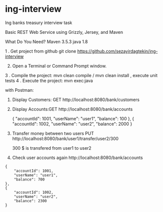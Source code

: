 # ing-interview
Ing banks treasury  interview task

Basic REST Web Service using Grizzly, Jersey, and Maven

What Do You Need?
   Maven 3.5.3 
  java 1.8

1 . Get project from github 
    git  clone https://github.com/sezayirdagtekin/ing-interview

2. Open a Terminal or Command Prompt window.

3 .   Compile the project:
       mvn clean compile  /  mvn clean install , execute unit tests
4 .    Execute the project: mvn exec:java

with Postman:
1. Display Customers: GET
   http://localhost:8080/bank/customers
   
2. Display Accounts:GET
   http://localhost:8080/bank/accounts
   
    {
        "accountId": 1001,
        "userName": "user1",
        "balance": 100
    },
    {
        "accountId": 1002,
        "userName": "user2",
        "balance": 2000
    }

   
 3. Transfer money between two users
    PUT
    http://localhost:8080/bank/user1/transfer/user2/300
    
    300 $ is transfered from user1 to user2
    
   4. Check user accounts again
     http://localhost:8080/bank/accounts
     
  
    {
        "accountId": 1001,
        "userName": "user1",
        "balance": 700
    },
    {
        "accountId": 1002,
        "userName": "user2",
        "balance": 2300
    }



